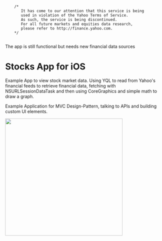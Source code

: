 ```

    /*
       It has come to our attention that this service is being
       used in violation of the Yahoo Terms of Service.
       As such, the service is being discontinued.
       For all future markets and equities data research,
       please refer to http://finance.yahoo.com.
    */
    
```

The app is still functional but needs new financial data sources

# Stocks App for iOS

Example App to view stock market data.
Using YQL to read from Yahoo's financial feeds to retrieve financial data, fetching with NSURLSessionDataTask and then using CoreGraphics and simple math to draw a graph.

Example Application for MVC Design-Pattern, talking to APIs and building custom UI elements.

<img src="Stocks/Screenshot.png" width="375">

